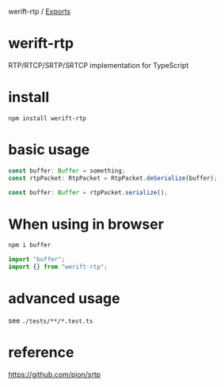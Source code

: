 werift-rtp / [Exports](modules.md)

# werift-rtp

RTP/RTCP/SRTP/SRTCP implementation for TypeScript

# install

`npm install werift-rtp`

# basic usage

```typescript
const buffer: Buffer = something;
const rtpPacket: RtpPacket = RtpPacket.deSerialize(buffer);

const buffer: Buffer = rtpPacket.serialize();
```

# When using in browser

```sh
npm i buffer
```

```ts
import "buffer";
import {} from "werift-rtp";
```

# advanced usage

see `./tests/**/*.test.ts`

# reference

https://github.com/pion/srtp
